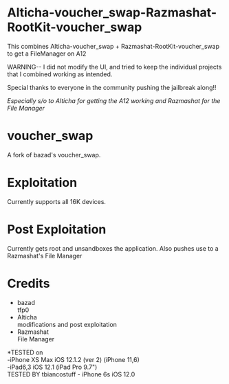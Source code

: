 # Alticha-voucher_swap-Razmashat-RootKit-voucher_swap
This combines Alticha-voucher_swap + Razmashat-RootKit-voucher_swap to get a FileManager on A12

WARNING-- I did not modify the UI, and tried to keep the individual projects that I combined working as intended. 

Special thanks to everyone in the community pushing the jailbreak along!!

*Especially s/o to Alticha for getting the A12 working and Razmashat for the File Manager*

# voucher_swap
A fork of bazad's voucher_swap.
<br>
# Exploitation
Currently supports all 16K devices.
<br>
# Post Exploitation
Currently gets root and unsandboxes the application.
Also pushes use to a Razmashat's File Manager
# Credits
- bazad
<br>tfp0
- Alticha
<br>modifications and post exploitation
- Razmashat
<br>File Manager

*TESTED on 
<br>-iPhone XS Max iOS 12.1.2 (ver 2) (iPhone 11,6)
<br>-iPad6,3 iOS 12.1 (iPad Pro 9.7")
<br> TESTED BY tbiancostuff - iPhone 6s iOS 12.0
